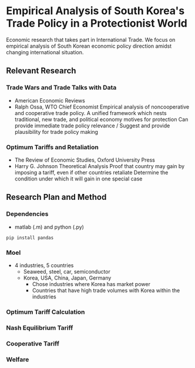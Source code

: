 # Empirical Analysis of South Korea's Trade Policy in a Protectionist World

Economic research that takes part in International Trade. We focus on empirical analysis of South Korean economic policy direction amidst changing international situation.

## Relevant Research

### Trade Wars and Trade Talks with Data
* American Economic Reviews
* Ralph Ossa, WTO Chief Economist
Empirical analysis of noncooperative and cooperative trade policy.
A unified framework which nests traditional, new trade, and political economy motives for protection
Can provide immediate trade policy relevance / Suggest and provide plausibility for trade policy making

### Optimum Tariffs and Retaliation
* The Review of Economic Studies, Oxford University Press
* Harry G. Johnson
Theoretical Analysis
Proof that country may gain by imposing a tariff, even if other countries retaliate
Determine the condition under which it will gain in one special case

## Research Plan and Method

### Dependencies

* matlab (.m) and python (.py)
```
pip install pandas
```

### Moel

* 4 industries, 5 countries
  * Seaweed, steel, car, semiconductor
  * Korea, USA, China, Japan, Germany
    * Chose industries where Korea has market power
    * Countries that have high trade volumes with Korea within the industries

### Optimum Tariff Calculation
### Nash Equilibrium Tariff
### Cooperative Tariff
### Welfare
